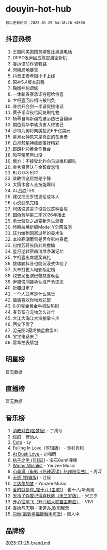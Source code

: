 # douyin-hot-hub

`最后更新时间：2025-01-25 04:18:26 +0800`

## 抖音热榜

1. 王毅同美国国务卿鲁比奥通电话
1. OPPO发声回应陈震泄密新机
1. 春运谨防诈骗套路
1. 河南局地暴雪
1. 抖音王者年限小卡上线
1. 原神5.4版本前瞻
1. 鞠婧祎何谓妖
1. 一休新春赛承诺夺冠给惊喜
1. 卞相壹回应柯洁被判负
1. 普京开会到一半请假接电话
1. 黄子韬深夜给网友刷礼物
1. 杨幂自驾新疆找迪丽热巴当翻译
1. 国色芳华李幼贞害人终害己
1. 沙特为何将向美投资6千亿美元
1. 星月女神原来是真正的孤勇者
1. 白月梵星神族剧情好精彩
1. 郎朗朴彩英合作舞台
1. 和平精英熊出没
1. 俄方：不接受北约向乌派维和部队
1. 金秀贤否认与金智媛恋情
1. BLG 0:3 EDG
1. 谁敢信这居然是宁静
1. 大筒木舍人全技能爆料
1. AL战胜TES
1. 建议把压岁钱发给成年人
1. 小说剑来完结
1. 柯洁说这辈子没受过这种委屈
1. 国色芳华第二季2026年播出
1. 勇士验货之战变新秀生涯夜
1. 特斯拉焕新版Model Y全网首测
1. 压力给到回家过年的美术生
1. 本轮寒潮雨雪是否会影响春运
1. 何惟芳蒋长扬处处撒糖
1. 星月逆转宿命消除净渊记忆
1. 卞相壹出席颁奖典礼
1. 敖瑞鹏抖音也能沉浸式体验了
1. 大奉打更人电影版定档
1. 权志龙出演巴黎慈善晚会
1. 尹锡悦间接承认戒严令违法
1. 折腰过审了
1. 一个人过年是什么感觉
1. 骗骗喜欢你吻戏花絮
1. 0.01克金黄金手机贴热销
1. 春节留守宠物怎么过年
1. 大江大海江大海拍掌卡点
1. 西安下雪了
1. 沧元图2晏烬摘星救孟川
1. 宝宝电话来了
1. 雷军拍表情包

## 明星榜

暂无数据

## 直播榜

暂无数据

## 音乐榜

1. [消散对白(圆梦版)](https://sf5-hl-cdn-tos.douyinstatic.com/obj/tos-cn-ve-2774/og4jB5I5IizzoZVAAAzWgBMAsMDWoArfwBOiFs) - 丁禹兮
1. [你的](https://sf5-hl-cdn-tos.douyinstatic.com/obj/tos-cn-ve-2774/oYuIeKf42jB7sEV6B2upMdpYAgfrQWj0FeRegh) - 贺仙人
1. [Cute](https://sf5-hl-cdn-tos.douyinstatic.com/obj/tos-cn-ve-2774/o4IbIzHWKAAB4wsS5qMBRiiAlEBGTpQRNfFvuo) - Ly
1. [Falling In Love（剪辑版）](https://sf5-hl-cdn-tos.douyinstatic.com/obj/tos-cn-ve-2774/o8ajpA8zzgBPahbBIO8AcKGBLJezFCRd1wfP9f) - 青村秀和
1. [ At Dusk  Love ](https://sf5-hl-cdn-tos.douyinstatic.com/obj/tos-cn-ve-2774/o8CrpCf5CaYgI4ZrtQgMQAFEfuGqNnRSDQAPBc) - 刘嗨雨
1. [执子之手 (剪辑2)](https://sf5-hl-cdn-tos.douyinstatic.com/obj/tos-cn-ve-2774/oUoZLQjCc31XzqsBnBQUNgeKtYPBcgbFDwtfcu) - 宝石Gem\哩哩
1. [Winter Wishlist](https://sf5-hl-cdn-tos.douyinstatic.com/obj/tos-cn-ve-2774/oIIgUOeamCFCVAzxN6MFRLIBlLGpUqQxeeHrLE) - Youzee Music
1. [小美满（电影《热辣滚烫》热辣陪伴曲）](https://sf5-hl-cdn-tos.douyinstatic.com/obj/tos-cn-ve-2774/o0GAn2lSgfZIDUgtevCGDQYnFg4CwnrBaxbTZL) - 周深
1. [无感 (剪辑版)](https://sf6-cdn-tos.douyinstatic.com/obj/tos-cn-ve-2774/o0eIsUzJBDlQaQFC5OFlgbMEZC1TFYBftOBn6p) - 江辰
1. [丁达尔的梦](https://sf5-hl-cdn-tos.douyinstatic.com/obj/tos-cn-ve-2774/oMU3WirUZBVQkAC9ccG5P2IQirziZM2RTInUY) - Youzee Music
1. [爱的就是你_崔十八 (主歌1)](https://sf5-hl-cdn-tos.douyinstatic.com/obj/tos-cn-ve-2774/oI5BO5DhFZ6UTcNCnZaOCBLtZ7WIMQGfgnXf5E) - 崔十八/听潮阁
1. [天冷了你要记得穿秋裤（米三岁版）](https://sf5-hl-cdn-tos.douyinstatic.com/obj/tos-cn-ve-2774/oQlIwVIDWiZ6BQilAorS7MA0AgCkQDvcZAdm1) - 米三岁
1. [开心往前飞（开心超人联盟主题曲）](https://sf5-hl-cdn-tos.douyinstatic.com/obj/tos-cn-ve-2774/9d8fb7c82cf1421fb93a9fe925275e0a) - VIVI
1. [春娇与志明](https://sf5-hl-cdn-tos.douyinstatic.com/obj/tos-cn-ve-2774/e530d8fceb7044b39707d7f9ff54add1) - 街道办,欧阳耀莹
1. [只你(直到幸福能触手可及)](https://sf5-hl-cdn-tos.douyinstatic.com/obj/tos-cn-ve-2774/o0lBkRDzFTeaVSUz3ZZSCBVtZ5DIMQGfgmEAuE) - 颜人中

## 品牌榜

[2025-01-25-brand.md](2025-01-25-brand.md)

